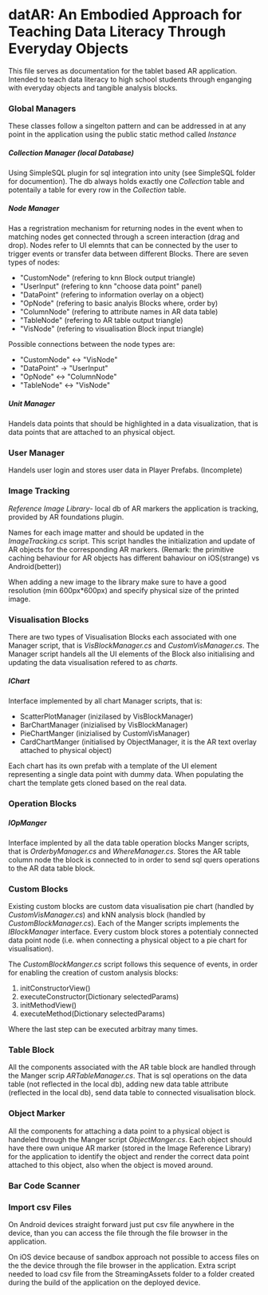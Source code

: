<h1> datAR: An Embodied Approach for Teaching Data Literacy Through Everyday Objects </h1>
<p>
This file serves as documentation for the  tablet based AR application. Intended to teach data literacy to high school students through enganging with everyday objects and tangible analysis blocks.
</p>

<h3>Global Managers</h3>
These classes follow a singelton pattern and can be addressed in at any point in the application using the public static method called <em>Instance</em>

<h5>Collection Manager (local Database)</h5>
Using SimpleSQL plugin for sql integration into unity (see SimpleSQL folder for documention). The db always holds exactly one <em>Collection</em> table and potentaily a table for every row in the <em>Collection</em> table.

<h5>Node Manager</h5>
Has a regristration mechanism for returning nodes in the event when to matching nodes get connected through a screen interaction (drag and drop). Nodes refer to UI elemnts that can be connected by the user to trigger events or transfer data between different Blocks. There are seven types of nodes:
<ul>
<li>"CustomNode" (refering to knn Block output triangle)</li>
<li>"UserInput" (refering to knn "choose data point" panel)</li>
<li>"DataPoint" (refering to information overlay on a object)</li>
<li>"OpNode" (refering to basic analyis Blocks where, order by)</li>
<li>"ColumnNode" (refering to attribute names in AR data table)</li>
<li>"TableNode" (refering to AR table output triangle)</li>
<li>"VisNode" (refering to visualisation Block input triangle)</li>
</ul>
Possible connections between the node types are:
<ul>
<li>"CustomNode" <-> "VisNode"</li>
<li>"DataPoint" -> "UserInput"</li>
<li>"OpNode" <-> "ColumnNode"</li>
<li>"TableNode" <-> "VisNode"</li>
</ul>

<h5>Unit Manager</h5>
Handels data points that should be highlighted in a data visualization, that is data points that are attached to an physical object.

<h3>User Manager</h3>
Handels user login and stores user data in Player Prefabs. (Incomplete)

<h3>Image Tracking</h3>
<em>Reference Image Library</em>- local db of AR markers the application is tracking, provided by AR foundations plugin. 

Names for each image matter and should be updated in the <em>ImageTracking.cs</em> script. This script handles the initialization and update of AR objects for the corresponding AR markers. (Remark: the primitive caching behaviour for AR objects has different bahaviour on iOS(strange) vs Android(better))

When adding a new image to the library make sure to have a good resolution (min 600px*600px) and specify physical size of the printed image.

<h3>Visualisation Blocks</h3>
There are two types of Visualisation Blocks each associated with one Manager script, that is <em>VisBlockManager.cs</em> and <em>CustomVisManager.cs</em>.
The Manager script handels all the UI elements of the Block also initialising and updating the data visualisation refered to as <em>charts</em>.

<h5>IChart</h5>
Interface implemented by all chart Manager scripts, that is:
<ul>
<li>ScatterPlotManager (inizilased by VisBlockManager)</li>
<li>BarChartManager (inizialised by VisBlockManager)</li>
<li>PieChartManger (inizialised by CustomVisManager)</li>
<li>CardChartManger (initialised by ObjectManager, it is the AR text overlay attached to physical object)</li>
</ul>
Each chart has its own prefab with a template of the UI element representing a single data point with dummy data. When populating the chart the template gets cloned based on the real data.

<h3>Operation Blocks</h3>
<h5>IOpManger</h5>
Interface implented by all the data table operation blocks Manger scripts, that is <em>OrderbyManager.cs</em> and <em>WhereManager.cs</em>. Stores the AR table column node the block is connected to in order to send sql quers operations to the AR data table block.

<h3>Custom Blocks</h3>
Existing custom blocks are custom data visualisation pie chart (handled by <em>CustomVisManager.cs</em>) and kNN analysis block (handled by <em>CustomBlockManager.cs</em>). Each of the Manger scripts implements the <em>IBlockManager</em> interface. Every custom block stores a potentialy connected data point node (i.e. when connecting a physical object to a pie chart for visualisation).

The <em>CustomBlockManger.cs</em> script follows this sequence of events, in order for enabling the creation of custom analysis blocks:
<ol>
<li>initConstructorView()</li>
<li>executeConstructor(Dictionary<string, string> selectedParams)</li>
<li>initMethodView()</li>
<li>executeMethod(Dictionary<string, string> selectedParams)</li>
</ol>
Where the last step can be executed arbitray many times.

<h3>Table Block</h3>
All the components associated with the AR table block are handled through the Manger scrip <em>ARTableManager.cs</em>. That is sql operations on the data table (not reflected in the local db), adding new data table attribute (reflected in the local db), send data table to connected visualisation block.

<h3>Object Marker</h3>
All the components for attaching a data point to a physical object is handeled through the Manger script <em>ObjectManger.cs</em>. Each object should have there own unique AR marker (stored in the Image Reference Library) for the application to identify the object and render the correct data point attached to this object, also when the object is moved around.

<h3>Bar Code Scanner</h3>

<h3>Import csv Files</h3>
On Android devices straight forward just put csv file anywhere in the device, than you can access the file through the file browser in the application.

On iOS device because of sandbox approach not possible to access files on the the device through the file browser in the application. Extra script needed to load csv file from the StreamingAssets folder to a folder created during the build of the application on the deployed device.

